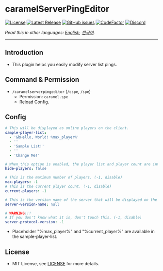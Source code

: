 # caramelServerPingEditor

[![License](https://img.shields.io/github/license/LemonCaramel/caramelServerPingEditor)](https://github.com/LemonCaramel/caramelServerPingEditor/blob/master/LICENSE)
[![Latest Release](https://img.shields.io/github/v/release/LemonCaramel/caramelServerPingEditor)](https://caramel.moe/)
[![GitHub issues](https://img.shields.io/github/issues/LemonCaramel/caramelServerPingEditor)](https://github.com/LemonCaramel/caramelServerPingEditor/issues)
[![CodeFactor](https://www.codefactor.io/repository/github/lemoncaramel/caramelserverpingeditor/badge/master)](https://www.codefactor.io/repository/github/lemoncaramel/caramelserverpingeditor/overview/master)
[![Discord](https://img.shields.io/badge/caramel.moe-%20discord-blue.svg)](https://discord.gg/f9qGtYF)

*Read this in other languages: [English](README.md), [한국어](README.ko.md).*

--------

Introduction
--------
- This plugin helps you easily modify server list pings.


Command & Permission
--------
- `/caramelserverpingeditor` (`/cspe`, `/spe`)
    - Permission: `caramel.spe`
    - Reload Config.


Config
--------
```yaml
# This will be displayed as online players on the client.
sample-player-list:
  - '&bHello, World! %max_player%'
  - ''
  - 'Sample List!'
  - ''
  - 'Change Me!'

# When this option is enabled, the player list and player count are invisible.
hide-players: false

# This is the maximum number of players. (-1, disable)
max-players: -1
# This is the current player count. (-1, disable)
current-players: -1

# This is the version name of the server that will be displayed on the client. (null, disable)
server-version-name: null

# WARNING!!!
# If you don't know what it is, don't touch this. (-1, disable)
server-protocol-version: -1
```
- Placeholder "%max_player%" and "%current_player%" are available in the sample-player-list.


License
--------
- MIT License, see [LICENSE](https://github.com/LemonCaramel/caramelProtocolAPI/blob/master/LICENSE) for more details.